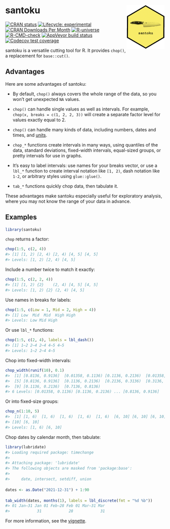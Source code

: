 
<!-- README.md is generated from README.Rmd. Please edit that file -->

# santoku <img src="man/figures/logo.png" align="right" alt="santoku logo" width="120" />

<!-- badges: start -->

[![CRAN
status](https://www.r-pkg.org/badges/version/santoku)](https://CRAN.R-project.org/package=santoku)
[![Lifecycle:
experimental](https://img.shields.io/badge/lifecycle-experimental-orange.svg)](https://lifecycle.r-lib.org/articles/stages.html)
[![CRAN Downloads Per
Month](http://cranlogs.r-pkg.org/badges/santoku)](https://CRAN.R-project.org/package=santoku)
[![R-universe](https://hughjonesd.r-universe.dev/badges/santoku)](https://hughjonesd.r-universe.dev/ui#package:santoku)
[![R-CMD-check](https://github.com/hughjonesd/santoku/workflows/R-CMD-check/badge.svg)](https://github.com/hughjonesd/santoku/actions)
[![AppVeyor build
status](https://ci.appveyor.com/api/projects/status/github/hughjonesd/santoku?branch=master&svg=true)](https://ci.appveyor.com/project/hughjonesd/santoku)
[![Codecov test
coverage](https://codecov.io/gh/hughjonesd/santoku/branch/master/graph/badge.svg)](https://app.codecov.io/gh/hughjonesd/santoku?branch=master)
<!-- badges: end -->

santoku is a versatile cutting tool for R. It provides `chop()`, a
replacement for `base::cut()`.

## Advantages

Here are some advantages of santoku:

  - By default, `chop()` always covers the whole range of the data, so
    you won’t get unexpected `NA` values.

  - `chop()` can handle single values as well as intervals. For example,
    `chop(x, breaks = c(1, 2, 2, 3))` will create a separate factor
    level for values exactly equal to 2.

  - `chop()` can handle many kinds of data, including numbers, dates and
    times, and [units](https://r-quantities.github.io/units/).

  - `chop_*` functions create intervals in many ways, using quantiles of
    the data, standard deviations, fixed-width intervals, equal-sized
    groups, or pretty intervals for use in graphs.

  - It’s easy to label intervals: use names for your breaks vector, or
    use a `lbl_*` function to create interval notation like `[1, 2)`,
    dash notation like `1-2`, or arbitrary styles using `glue::glue()`.

  - `tab_*` functions quickly chop data, then tabulate it.

These advantages make santoku especially useful for exploratory
analysis, where you may not know the range of your data in advance.

## Examples

``` r
library(santoku)
```

`chop` returns a factor:

``` r
chop(1:5, c(2, 4))
#> [1] [1, 2) [2, 4) [2, 4) [4, 5] [4, 5]
#> Levels: [1, 2) [2, 4) [4, 5]
```

Include a number twice to match it exactly:

``` r
chop(1:5, c(2, 2, 4))
#> [1] [1, 2) {2}    (2, 4) [4, 5] [4, 5]
#> Levels: [1, 2) {2} (2, 4) [4, 5]
```

Use names in breaks for labels:

``` r
chop(1:5, c(Low = 1, Mid = 2, High = 4))
#> [1] Low  Mid  Mid  High High
#> Levels: Low Mid High
```

Or use `lbl_*` functions:

``` r
chop(1:5, c(2, 4), labels = lbl_dash())
#> [1] 1—2 2—4 2—4 4—5 4—5
#> Levels: 1—2 2—4 4—5
```

Chop into fixed-width intervals:

``` r
chop_width(runif(10), 0.1)
#>  [1] [0.8136, 0.9136]  [0.01358, 0.1136) [0.1136, 0.2136)  [0.01358, 0.1136)
#>  [5] [0.8136, 0.9136]  [0.1136, 0.2136)  [0.2136, 0.3136)  [0.3136, 0.4136) 
#>  [9] [0.1136, 0.2136)  [0.7136, 0.8136) 
#> 6 Levels: [0.01358, 0.1136) [0.1136, 0.2136) ... [0.8136, 0.9136]
```

Or into fixed-size groups:

``` r
chop_n(1:10, 5)
#>  [1] [1, 6)  [1, 6)  [1, 6)  [1, 6)  [1, 6)  [6, 10] [6, 10] [6, 10] [6, 10]
#> [10] [6, 10]
#> Levels: [1, 6) [6, 10]
```

Chop dates by calendar month, then tabulate:

``` r
library(lubridate)
#> Loading required package: timechange
#> 
#> Attaching package: 'lubridate'
#> The following objects are masked from 'package:base':
#> 
#>     date, intersect, setdiff, union

dates <- as.Date("2021-12-31") + 1:90

tab_width(dates, months(1), labels = lbl_discrete(fmt = "%d %b"))
#> 01 Jan—31 Jan 01 Feb—28 Feb 01 Mar—31 Mar 
#>            31            28            31
```

For more information, see the
[vignette](https://hughjonesd.github.io/santoku/articles/santoku.html).

